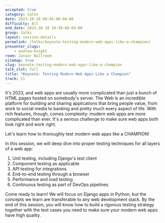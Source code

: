 ```yaml
---
accepted: true
category: talks
date: 2023-10-18 09:45:00-04:00
difficulty: All
end_date: 2023-10-18 10:30:00-04:00
group: talks
layout: session-details
permalink: /talks/keynote-testing-modern-web-apps-like-a-champion/
presenter_slugs:
    - andrew-knight
room: Junior Ballroom
sitemap: true
slug: keynote-testing-modern-web-apps-like-a-champion
talk_slot: full
title: "Keynote: Testing Modern Web Apps Like a Champion"
track: t1
---
```


It's 2023, and web apps are usually more complicated than just a bunch of HTML pages hosted on somebody's server. The Web is an incredible platform for building and sharing applications that bring people value, from work to social media to banking and pretty much every aspect of life. With rich features, though, comes complexity: modern web apps are more complicated than ever. It's a serious challenge to make sure web apps both look right and work right.

Let's learn how to thoroughly test modern web apps like a CHAMPION!

In this session, we will deep dive into proper testing techniques for all layers of a web app:

1. Unit testing, including Django's test client
2. Component testing as applicable
3. API testing for integrations
4. End-to-end testing through a browser
5. Performance and load testing
6. Continuous testing as part of DevOps pipelines

Come ready to learn! We will focus on Django apps in Python, but the concepts we learn are transferable to any web development stack. By the end of this session, you will know how to build a rigorous testing strategy together with the test cases you need to make sure your modern web apps have high quality.
